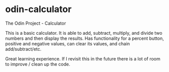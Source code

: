 # odin-calculator
The Odin Project - Calculator

This is a basic calculator. It is able to add, subtract, multiply, and divide two numbers and then display the results. Has functionality for a percent button,
positive and negative values, can clear its values, and chain add/subtract/etc. 

Great learning experience. If I revisit this in the future there is a lot of room to improve / clean up the code.
